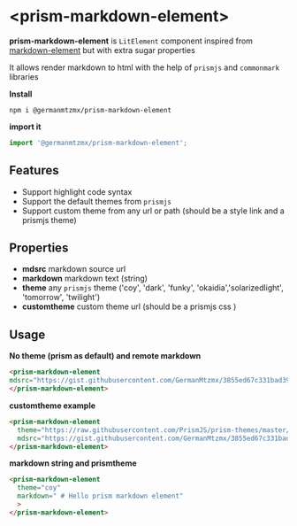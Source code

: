 # \<prism-markdown-element\>

**prism-markdown-element** is `LitElement` component inspired from [markdown-element](https://github.com/intcreator/markdown-element) but with extra sugar properties

It allows render markdown to html with the help of `prismjs` and `commonmark` libraries

**Install**

 ```shell
npm i @germanmtzmx/prism-markdown-element
 ```

 **import it**

 ```js
import '@germanmtzmx/prism-markdown-element';
 ```

## Features
* Support highlight code syntax
* Support the default themes from `prismjs`
* Support custom theme from any url or path (should be a style link and a prismjs theme)

## Properties

* **mdsrc** markdown source url
* **markdown** markdown text (string)
* **theme** any `prismjs` theme ('coy', 'dark', 'funky', 'okaidia','solarizedlight', 'tomorrow', 'twilight')
* **customtheme** custom theme url (should be a prismjs css )

## Usage

**No theme (prism as default) and remote markdown**

```html
<prism-markdown-element
mdsrc="https://gist.githubusercontent.com/GermanMtzmx/3855ed67c331bad39d2a625a597a83d5/raw/92399a9fd8b29ec7b750c111a45f0cf6eb532e86/testingMethodsInsideNestedDomIf.md">
</prism-markdown-element>
```

**customtheme example**

``` html
<prism-markdown-element
  theme="https://raw.githubusercontent.com/PrismJS/prism-themes/master/themes/prism-ghcolors.css"
  mdsrc="https://gist.githubusercontent.com/GermanMtzmx/3855ed67c331bad39d2a625a597a83d5/raw/92399a9fd8b29ec7b750c111a45f0cf6eb532e86/testingMethodsInsideNestedDomIf.md">
</prism-markdown-element>
```

**markdown string and prismtheme**

```html
<prism-markdown-element
  theme="coy"
  markdown=" # Hello prism markdown element"
  >
</prism-markdown-element>
```
